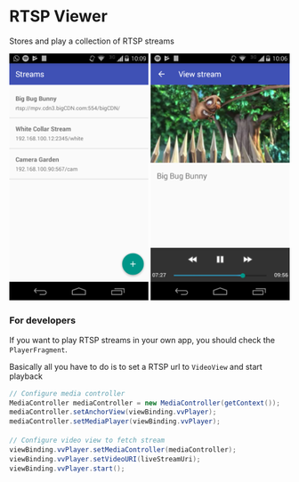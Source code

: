 # RTSP Viewer
Stores and play a collection of RTSP streams

<p align="center">
    <img src="./screenshots/streams.png" width="250px" />
    <img src="./screenshots/player.png" width="250px" />
</p>


### For developers
If you want to play RTSP streams in your own app, you should check the `PlayerFragment`.

Basically all you have to do is to set a RTSP url to `VideoView` and start playback
```java
// Configure media controller
MediaController mediaController = new MediaController(getContext());
mediaController.setAnchorView(viewBinding.vvPlayer);
mediaController.setMediaPlayer(viewBinding.vvPlayer);

// Configure video view to fetch stream
viewBinding.vvPlayer.setMediaController(mediaController);
viewBinding.vvPlayer.setVideoURI(liveStreamUri);
viewBinding.vvPlayer.start();
```
